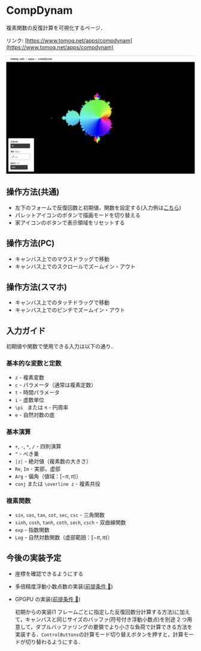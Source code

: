 # CompDynam

複素関数の反復計算を可視化するページ．

リンク: [https://www.tomoq.net/apps/compdynam](https://www.tomoq.net/apps/compdynam)

![スクリーンショット](./ss.png)

## 操作方法(共通)

- 左下のフォームで反復回数と初期値，関数を設定する(入力例は[こちら](#入力ガイド))
- パレットアイコンのボタンで描画モードを切り替える
- 家アイコンのボタンで表示領域をリセットする

## 操作方法(PC)

- キャンバス上でのマウスドラッグで移動
- キャンバス上でのスクロールでズームイン・アウト

## 操作方法(スマホ)

- キャンバス上でのタッチドラッグで移動
- キャンバス上でのピンチでズームイン・アウト

## 入力ガイド

初期値や関数で使用できる入力は以下の通り．

### 基本的な変数と定数

- `z` - 複素変数
- `c` - パラメータ（通常は複素定数）
- `t` - 時間パラメータ
- `i` - 虚数単位
- `\pi ` または `π` - 円周率
- `e` - 自然対数の底

### 基本演算

- `+`, `-`, `*`, `/` - 四則演算
- `^` - べき乗
- `|z|` - 絶対値（複素数の大きさ）
- `Re`, `Im` - 実部，虚部
- `Arg` - 偏角（値域：$[-\pi, \pi)$）
- `conj` または `\overline z` - 複素共役

### 複素関数

- `sin`, `cos`, `tan`, `cot`, `sec`, `csc` - 三角関数
- `sinh`, `cosh`, `tanh`, `coth`, `sech`, `csch` - 双曲線関数
- `exp` - 指数関数
- `Log` - 自然対数関数（虚部範囲：$[-\pi, \pi)$）

## 今後の実装予定

- 座標を確認できるようにする

- 多倍精度浮動小数点数の実装([前提条件 🔗](/README.md#今後の実装予定))

- GPGPU の実装([前提条件 🔗](/README.md#今後の実装予定))

  初期からの実装(1 フレームごとに指定した反復回数分計算する方法)に加えて，キャンバスと同じサイズのバッファ(符号付き浮動小数点)を別途 2 つ用意して，ダブルバッファリングの要領でより小さな負荷で計算できる方法を実装する．`ControlButtons`の計算モード切り替えボタンを押すと，計算モードが切り替わるようにする．
